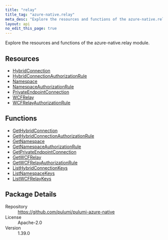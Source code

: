 ```yaml
---
title: "relay"
title_tag: "azure-native.relay"
meta_desc: "Explore the resources and functions of the azure-native.relay module."
layout: api
no_edit_this_page: true
---
```


<!-- WARNING: this file was generated by Pulumi Docs Generator. -->
<!-- Do not edit by hand unless you're certain you know what you are doing! -->

Explore the resources and functions of the azure-native.relay module.

<h2 id="resources">Resources</h2>
<ul class="api">
    <li><a href="hybridconnection" title="HybridConnection"><span class="api-symbol api-symbol--resource"></span>HybridConnection</a></li>
    <li><a href="hybridconnectionauthorizationrule" title="HybridConnectionAuthorizationRule"><span class="api-symbol api-symbol--resource"></span>HybridConnectionAuthorizationRule</a></li>
    <li><a href="namespace" title="Namespace"><span class="api-symbol api-symbol--resource"></span>Namespace</a></li>
    <li><a href="namespaceauthorizationrule" title="NamespaceAuthorizationRule"><span class="api-symbol api-symbol--resource"></span>NamespaceAuthorizationRule</a></li>
    <li><a href="privateendpointconnection" title="PrivateEndpointConnection"><span class="api-symbol api-symbol--resource"></span>PrivateEndpointConnection</a></li>
    <li><a href="wcfrelay" title="WCFRelay"><span class="api-symbol api-symbol--resource"></span>WCFRelay</a></li>
    <li><a href="wcfrelayauthorizationrule" title="WCFRelayAuthorizationRule"><span class="api-symbol api-symbol--resource"></span>WCFRelayAuthorizationRule</a></li>
</ul>

<h2 id="functions">Functions</h2>
<ul class="api">
    <li><a href="gethybridconnection" title="GetHybridConnection"><span class="api-symbol api-symbol--function"></span>GetHybridConnection</a></li>
    <li><a href="gethybridconnectionauthorizationrule" title="GetHybridConnectionAuthorizationRule"><span class="api-symbol api-symbol--function"></span>GetHybridConnectionAuthorizationRule</a></li>
    <li><a href="getnamespace" title="GetNamespace"><span class="api-symbol api-symbol--function"></span>GetNamespace</a></li>
    <li><a href="getnamespaceauthorizationrule" title="GetNamespaceAuthorizationRule"><span class="api-symbol api-symbol--function"></span>GetNamespaceAuthorizationRule</a></li>
    <li><a href="getprivateendpointconnection" title="GetPrivateEndpointConnection"><span class="api-symbol api-symbol--function"></span>GetPrivateEndpointConnection</a></li>
    <li><a href="getwcfrelay" title="GetWCFRelay"><span class="api-symbol api-symbol--function"></span>GetWCFRelay</a></li>
    <li><a href="getwcfrelayauthorizationrule" title="GetWCFRelayAuthorizationRule"><span class="api-symbol api-symbol--function"></span>GetWCFRelayAuthorizationRule</a></li>
    <li><a href="listhybridconnectionkeys" title="ListHybridConnectionKeys"><span class="api-symbol api-symbol--function"></span>ListHybridConnectionKeys</a></li>
    <li><a href="listnamespacekeys" title="ListNamespaceKeys"><span class="api-symbol api-symbol--function"></span>ListNamespaceKeys</a></li>
    <li><a href="listwcfrelaykeys" title="ListWCFRelayKeys"><span class="api-symbol api-symbol--function"></span>ListWCFRelayKeys</a></li>
</ul>

<h2 id="package-details">Package Details</h2>
<dl class="package-details">
	<dt>Repository</dt>
	<dd><a href="https://github.com/pulumi/pulumi-azure-native">https://github.com/pulumi/pulumi-azure-native</a></dd>
	<dt>License</dt>
	<dd>Apache-2.0</dd>
	<dt>Version</dt>
	<dd>1.39.0</dd>
</dl>

